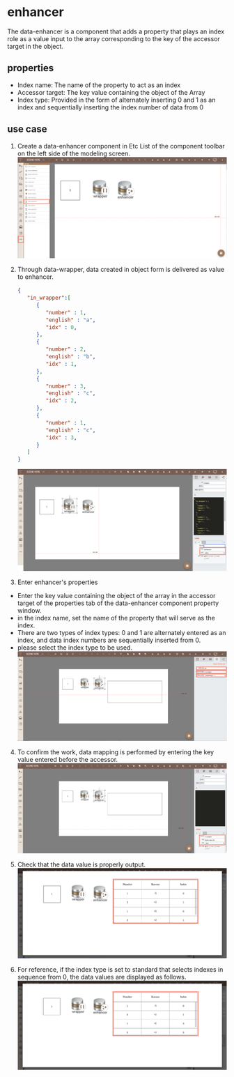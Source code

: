 # enhancer
The data-enhancer is a component that adds a property that plays an index role as a value input to the array corresponding to the key of the accessor target in the object.
   
## properties
 - Index name: The name of the property to act as an index
 - Accessor target: The key value containing the object of the Array
 - Index type: Provided in the form of alternately inserting 0 and 1 as an index and sequentially inserting the index number of data from 0
## use case
1. Create a data-enhancer component in Etc List of the component toolbar on the left side of the modeling screen.
   ![enhancer 생성][data_enhancer_1]

2. Through data-wrapper, data created in object form is delivered as value to enhancer.
   ```json
   {
      "in_wrapper":[
         {
            "number" : 1,
            "english" : "a",
            "idx" : 0,
         },
         {
            "number" : 2,
            "english" : "b",
            "idx" : 1,
         },
         {
            "number" : 3,
            "english" : "c",
            "idx" : 2,
         },
         {
            "number" : 1,
            "english" : "c",
            "idx" : 3,
         }
      ]
   }
   ```
   ![데이터 전달][data_enhancer_2]
   
3. Enter enhancer's properties
- Enter the key value containing the object of the array in the accessor target of the properties tab of the data-enhancer component property window.
- in the index name, set the name of the property that will serve as the index.
- There are two types of index types: 0 and 1 are alternately entered as an index, and data index numbers are sequentially inserted from 0.
- please select the index type to be used.
   ![data enhancer의 key 값 입력][data_enhancer_3]

4. To confirm the work, data mapping is performed by entering the key value entered before the accessor.
   ![data enhancer의 값 확인 ][data_enhancer_4]

5. Check that the data value is properly output.
   ![data enhancer 출력 확인][data_enhancer_5]

6. For reference, if the index type is set to standard that selects indexes in sequence from 0, the data values are displayed as follows.
   ![data enhancer 출력 확인][data_enhancer_6]

[data_enhancer_1]: ../images/data_enhancer_1.png
[data_enhancer_2]: ../images/data_enhancer_2.png
[data_enhancer_3]: ../images/data_enhancer_3.png
[data_enhancer_4]: ../images/data_enhancer_4.png
[data_enhancer_5]: ../images/data_enhancer_5.png
[data_enhancer_6]: ../images/data_enhancer_6.png